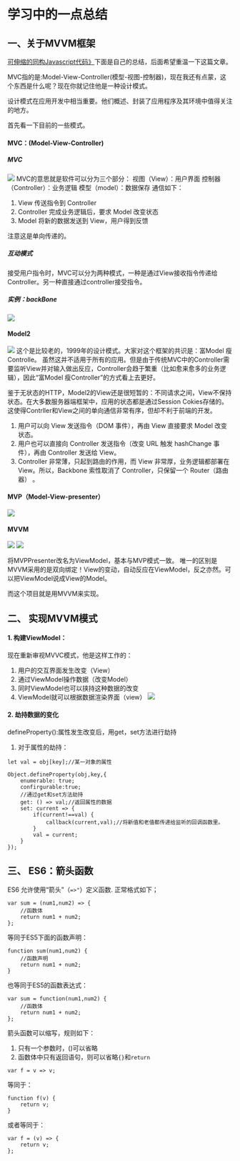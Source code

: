 # 学习中的一点总结

## 一、关于MVVM框架

[可伸缩的同构Javascript代码》](http://efe.baidu.com/blog/isomorphic/)下面是自己的总结，后面希望重温一下这篇文章。

MVC指的是:Model-View-Controller(模型-视图-控制器)，现在我还有点蒙，这个东西是什么呢？现在你就记住他是一种设计模式。

设计模式在应用开发中相当重要。他们概述、封装了应用程序及其环境中值得关注的地方。

首先看一下目前的一些模式。
#### MVC：(Model-View-Controller)
##### MVC
![](http://efe.baidu.com/blog/isomorphic/img/mvc.png)
MVC的意思就是软件可以分为三个部分：
视图（View）：用户界面
控制器（Controller）：业务逻辑
模型（model）：数据保存
通信如下：
1. View 传送指令到 Controller
2. Controller 完成业务逻辑后，要求 Model 改变状态
3. Model 将新的数据发送到 View，用户得到反馈

注意这是单向传递的。
##### 互动模式
接受用户指令时，MVC可以分为两种模式，一种是通过View接收指令传递给Controller。另一种直接通过controller接受指令。

##### 实例：backBone
![](http://efe.baidu.com/blog/isomorphic/img/backbone.png)

#### Model2 
![](http://efe.baidu.com/blog/isomorphic/img/model2.png)
这个是比较老的，1999年的设计模式。大家对这个框架的共识是：富Model 瘦Controlle。 虽然这并不适用于所有的应用。但是由于传统MVC中的Controller需要监听View并对输入做出反应，Controller会趋于繁重（比如愈来愈多的业务逻辑），因此“富Model 瘦Controller”的方式看上去更好。

鉴于无状态的HTTP，Model2的View还是很短暂的：不同请求之间，View不保持状态。在大多数服务器端框架中，应用的状态都是通过Session Cokies存储的。这使得Contrller和View之间的单向通信非常有序，但却不利于前端的开发。

1. 用户可以向 View 发送指令（DOM 事件），再由 View 直接要求 Model 改变状态。
2. 用户也可以直接向 Controller 发送指令（改变 URL 触发 hashChange 事件），再由 Controller 发送给 View。
3. Controller 非常薄，只起到路由的作用，而 View 非常厚，业务逻辑都部署在 View。所以，Backbone 索性取消了 Controller，只保留一个 Router（路由器） 。
#### MVP（Model-View-presenter）
![](http://efe.baidu.com/blog/isomorphic/img/mvp.png)

#### MVVM

![](http://efe.baidu.com/blog/isomorphic/img/mvvm.png)
![](http://www.ruanyifeng.com/blogimg/asset/2015/bg2015020110.png)

将MVPPresenter改名为ViewModel，基本与MVP模式一致。
唯一的区别是MVVM采用的是双向绑定！View的变动，自动反应在ViewModel，反之亦然。可以把ViewModel说成View的Model。

而这个项目就是用MVVM来实现。

## 二、 实现MVVM模式

#### 1. 构建ViewModel：

现在重新审视MVVC模式，他是这样工作的：

1. 用户的交互界面发生改变（View）
2. 通过ViewModel操作数据（改变Model）
3. 同时ViewModel也可以挟持这种数据的改变
4. ViewModel就可以根据数据渲染界面（view）
![](http://upload-images.jianshu.io/upload_images/271046-8e59f41b85e02cfd.png?imageMogr2/auto-orient/strip%7CimageView2/2/w/1240)

#### 2. 劫持数据的变化

defineProperty():属性发生改变后，用get，set方法进行劫持

1. 对于属性的劫持：
```
let val = obj[key];//某一对象的属性

Object.defineProperty(obj,key,{
	enumerable: true;
	confirgurable:true;
	//通过get和set方法劫持
	get: () => val;//返回属性的数据
	set: current => {
		if(current!==val) {
			callback(current,val);//将新值和老值都传递给监听的回调函数里。
		}
		val = current;
	}
});
```


## 三、 ES6：箭头函数

ES6 允许使用“箭头”（`=>"`）定义函数.
正常格式如下；
```
var sum = (num1,num2) => {
	//函数体
	return num1 + num2;
};
```
等同于ES5下面的函数声明：
```
function sum(num1,num2) {
	//函数声明
	return num1 + num2;
}
```
也等同于ES5的函数表达式：
```
var sum = function(num1,num2) {
	//函数体
	return num1 + num2;
};
```
箭头函数可以缩写，规则如下：
1. 只有一个参数时，()可以省略
2. 函数体中只有返回语句，则可以省略`{}`和`return`
```
var f = v => v;
```
等同于：
```
function f(v) {
	return v;
}
```
或者等同于：

```
var f = (v) => {
	return v;
};
```

